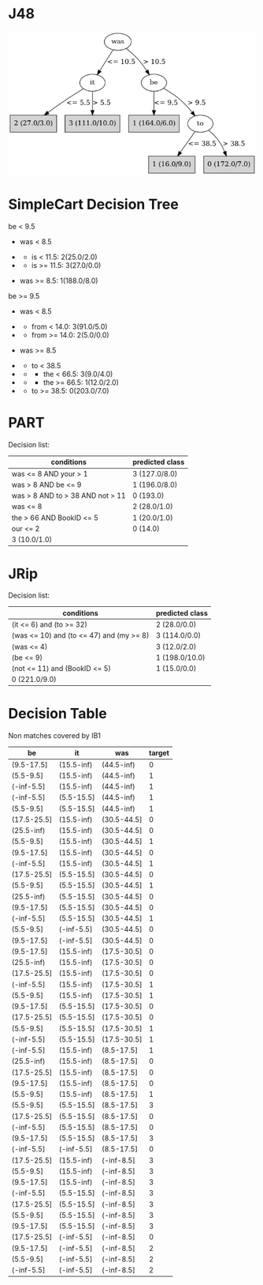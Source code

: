 # J48

![](last_J48_graph.png)

# SimpleCart Decision Tree

be < 9.5

* was < 8.5

*   * is < 11.5: 2(25.0/2.0)

*   * is >= 11.5: 3(27.0/0.0)

* was >= 8.5: 1(188.0/8.0)

be >= 9.5

* was < 8.5

*   * from < 14.0: 3(91.0/5.0)

*   * from >= 14.0: 2(5.0/0.0)

* was >= 8.5

*   * to < 38.5

*   *   * the < 66.5: 3(9.0/4.0)

*   *   * the >= 66.5: 1(12.0/2.0)

*   * to >= 38.5: 0(203.0/7.0)

# PART

Decision list:

conditions|predicted class
---|---
was <= 8 AND your > 1| 3 (127.0/8.0)
was > 8 AND be <= 9| 1 (196.0/8.0)
was > 8 AND to > 38 AND not > 11| 0 (193.0)
was <= 8| 2 (28.0/1.0)
the > 66 AND BookID <= 5| 1 (20.0/1.0)
our <= 2| 0 (14.0)
| 3 (10.0/1.0)


# JRip

Decision list:

conditions|predicted class
---|---
(it <= 6) and (to >= 32)|2 (28.0/0.0)
(was <= 10) and (to <= 47) and (my >= 8)|3 (114.0/0.0)
(was <= 4)|3 (12.0/2.0)
(be <= 9)|1 (198.0/10.0)
(not <= 11) and (BookID <= 5)|1 (15.0/0.0)
|0 (221.0/9.0)


# Decision Table

Non matches covered by IB1

be|it|was|target
---|---|---|---
(9.5-17.5]|(15.5-inf)|(44.5-inf)|0
(5.5-9.5]|(15.5-inf)|(44.5-inf)|1
(-inf-5.5]|(15.5-inf)|(44.5-inf)|1
(-inf-5.5]|(5.5-15.5]|(44.5-inf)|1
(5.5-9.5]|(5.5-15.5]|(44.5-inf)|1
(17.5-25.5]|(15.5-inf)|(30.5-44.5]|0
(25.5-inf)|(15.5-inf)|(30.5-44.5]|0
(5.5-9.5]|(15.5-inf)|(30.5-44.5]|1
(9.5-17.5]|(15.5-inf)|(30.5-44.5]|0
(-inf-5.5]|(15.5-inf)|(30.5-44.5]|1
(17.5-25.5]|(5.5-15.5]|(30.5-44.5]|0
(5.5-9.5]|(5.5-15.5]|(30.5-44.5]|1
(25.5-inf)|(5.5-15.5]|(30.5-44.5]|0
(9.5-17.5]|(5.5-15.5]|(30.5-44.5]|0
(-inf-5.5]|(5.5-15.5]|(30.5-44.5]|1
(5.5-9.5]|(-inf-5.5]|(30.5-44.5]|0
(9.5-17.5]|(-inf-5.5]|(30.5-44.5]|0
(9.5-17.5]|(15.5-inf)|(17.5-30.5]|0
(25.5-inf)|(15.5-inf)|(17.5-30.5]|0
(17.5-25.5]|(15.5-inf)|(17.5-30.5]|0
(-inf-5.5]|(15.5-inf)|(17.5-30.5]|1
(5.5-9.5]|(15.5-inf)|(17.5-30.5]|1
(9.5-17.5]|(5.5-15.5]|(17.5-30.5]|0
(17.5-25.5]|(5.5-15.5]|(17.5-30.5]|0
(5.5-9.5]|(5.5-15.5]|(17.5-30.5]|1
(-inf-5.5]|(5.5-15.5]|(17.5-30.5]|1
(-inf-5.5]|(15.5-inf)|(8.5-17.5]|1
(25.5-inf)|(15.5-inf)|(8.5-17.5]|0
(17.5-25.5]|(15.5-inf)|(8.5-17.5]|0
(9.5-17.5]|(15.5-inf)|(8.5-17.5]|0
(5.5-9.5]|(15.5-inf)|(8.5-17.5]|1
(5.5-9.5]|(5.5-15.5]|(8.5-17.5]|3
(17.5-25.5]|(5.5-15.5]|(8.5-17.5]|0
(-inf-5.5]|(5.5-15.5]|(8.5-17.5]|0
(9.5-17.5]|(5.5-15.5]|(8.5-17.5]|3
(-inf-5.5]|(-inf-5.5]|(8.5-17.5]|0
(17.5-25.5]|(15.5-inf)|(-inf-8.5]|3
(5.5-9.5]|(15.5-inf)|(-inf-8.5]|3
(9.5-17.5]|(15.5-inf)|(-inf-8.5]|3
(-inf-5.5]|(5.5-15.5]|(-inf-8.5]|3
(17.5-25.5]|(5.5-15.5]|(-inf-8.5]|3
(5.5-9.5]|(5.5-15.5]|(-inf-8.5]|3
(9.5-17.5]|(5.5-15.5]|(-inf-8.5]|3
(17.5-25.5]|(-inf-5.5]|(-inf-8.5]|0
(9.5-17.5]|(-inf-5.5]|(-inf-8.5]|2
(5.5-9.5]|(-inf-5.5]|(-inf-8.5]|2
(-inf-5.5]|(-inf-5.5]|(-inf-8.5]|2


